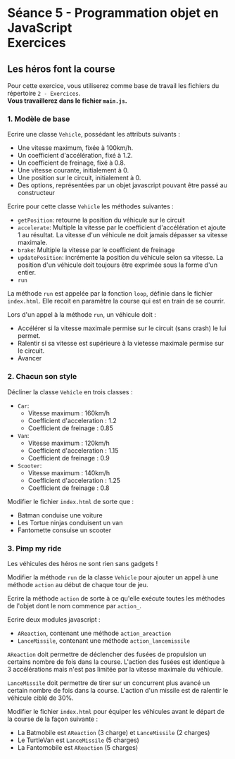 # Séance 5 - Programmation objet en JavaScript<br />Exercices 


## Les héros font la course

Pour cette exercice, vous utiliserez comme base de travail les fichiers du répertoire `2 - Exercices`.  
**Vous travaillerez dans le fichier `main.js`.**

### 1. Modèle de base

Ecrire une classe `Vehicle`, possédant les attributs suivants :

* Une vitesse maximum, fixée à 100km/h.
* Un coefficient d'accélération, fixé à 1.2.
* Un coefficient de freinage, fixé à 0.8.
* Une vitesse courante, initialement à 0.
* Une position sur le circuit, initialement à 0.
* Des options, représentées par un objet javascript pouvant être passé au constructeur

Ecrire pour cette classe `Vehicle` les méthodes suivantes :

* `getPosition`: retourne la position du véhicule sur le circuit
* `accelerate`: Multiple la vitesse par le coefficient d'accélération et ajoute 1 au résultat. La vitesse d'un véhicule ne doit jamais dépasser sa vitesse maximale.
* `brake`: Multiple la vitesse par le coefficient de freinage
* `updatePosition`: incrémente la position du véhicule selon sa vitesse. La position d'un véhicule doit toujours être exprimée sous la forme d'un entier.
* `run`

La méthode `run` est appelée par la fonction `loop`, définie dans le fichier `index.html`. Elle recoit en paramètre la course qui est en train de se courrir.

Lors d'un appel à la méthode `run`, un véhicule doit :

* Accélérer si la vitesse maximale permise sur le circuit (sans crash) le lui permet.
* Ralentir si sa vitesse est supérieure à la vietesse maximale permise sur le circuit.
* Avancer


### 2. Chacun son style

Décliner la classe `Vehicle` en trois classes :

* `Car`:
	- Vitesse maximum : 160km/h
	- Coefficient d'acceleration : 1.2
	- Coefficient de freinage : 0.85
* `Van`:
	- Vitesse maximum : 120km/h
	- Coefficient d'acceleration : 1.15
	- Coefficient de freinage : 0.9
* `Scooter`:
	- Vitesse maximum : 140km/h
	- Coefficient d'acceleration : 1.25
	- Coefficient de freinage : 0.8

Modifier le fichier `index.html` de sorte que :

* Batman conduise une voiture
* Les Tortue ninjas conduisent un van
* Fantomette consuise un scooter

### 3. Pimp my ride

Les véhicules des héros ne sont rien sans gadgets !

Modifier la méthode `run` de la classe `Vehicle` pour ajouter un appel à une méthode `action` au début de chaque tour de jeu.

Ecrire la méthode `action` de sorte à ce qu'elle exécute toutes les méthodes de l'objet dont le nom commence par `action_`.

Ecrire deux modules javascript :

* `AReaction`, contenant une méthode `action_areaction`
* `LanceMissile`, contenant une méthode `action_lancemissile`

`AReaction` doit permettre de déclencher des fusées de propulsion un certains nombre de fois dans la course. L'action des fusées est identique à 3 accélérations mais n'est pas limitée par la vitesse maximale du véhicule.

`LanceMissile` doit permettre de tirer sur un concurrent plus avancé un certain nombre de fois dans la course. L'action d'un missile est de ralentir le véhicule ciblé de 30%.

Modifier le fichier `index.html` pour équiper les véhicules avant le départ de la course de la façon suivante :

* La Batmobile est `AReaction` (3 charge) et `LanceMissile` (2 charges)
* Le TurtleVan est `LanceMissile` (5 charges)
* La Fantomobile est `AReaction` (5 charges)
